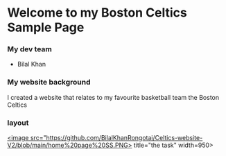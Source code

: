 # Welcome to my Boston Celtics Sample Page

### My dev team
- Bilal Khan
### My website background
I created a website that relates to my favourite basketball team the Boston Celtics 
### layout
<a href="task"><image src="https://github.com/BilalKhanRongotai/Celtics-website-V2/blob/main/home%20page%20SS.PNG> title="the task" width=950>
